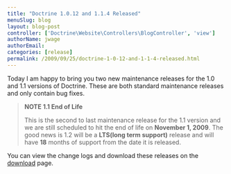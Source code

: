 ```yaml
---
title: "Doctrine 1.0.12 and 1.1.4 Released"
menuSlug: blog
layout: blog-post
controller: ['Doctrine\Website\Controllers\BlogController', 'view']
authorName: jwage
authorEmail:
categories: [release]
permalink: /2009/09/25/doctrine-1-0-12-and-1-1-4-released.html
---
```

Today I am happy to bring you two new maintenance releases for the 1.0
and 1.1 versions of Doctrine. These are both standard maintenance
releases and only contain bug fixes.

> **NOTE** **1.1 End of Life**
>
> This is the second to last maintenance release for the 1.1 version and
> we are still scheduled to hit the end of life on **November 1, 2009**.
> The good news is 1.2 will be a **LTS(long term support)** release and
> will have **18** months of support from the date it is released.

You can view the change logs and download these releases on the
[download](http://www.doctrine-project.org) page.
